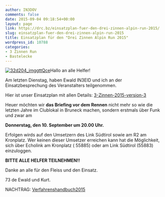 ```yaml
---
author: IN3DOV
comments: false
date: 2015-09-04 09:18:54+00:00
layout: page
link: https://drc.bz/einsatzplan-fuer-den-drei-zinnen-alpin-run-2015/
slug: einsatzplan-fuer-den-drei-zinnen-alpin-run-2015
title: Einsatzplan für den "Drei Zinnen Alpin Run 2015"
wordpress_id: 10788
categories:
- 3 Zinnen Run
- Bastelecke
---
```


[![32d204_imggttQce](https://drc.bz/wp-content/uploads/2015/09/32d204_imggttQce.jpg)](https://drc.bz/wp-content/uploads/2015/09/32d204_imggttQce.jpg)Hallo an alle Helfer!

Am letzten Dienstag, haben Ewald IN3EID und ich an der Einsatzbesprechung des Veranstalters teilgenommen.

Hier ist unser Einsatzplan mit allen Details: [3-Zinnen-2015-version-3](https://drc.bz/wp-content/uploads/2015/09/3-Zinnen-2015-version-31.docx)

Heuer möchten wir **das Briefing vor dem Rennen** nicht mehr so wie die letzten Jahre im Clublokal in Bruneck machen, sondern erstmals über Funk und zwar am


**Donnerstag, den 10. September um 20.00 Uhr.**


Erfolgen wirds auf den Umsetzern des Link Südtirol sowie am R2 am Kronplatz. Wer keinen dieser Umsetzer erreichen kann hat die Möglichkeit, sich über Echolink am Kronplatz ( 55885) oder am Link Südtirol (55883) einzuloggen.

**BITTE ALLE HELFER TEILNEHMEN!!**

Danke an alle für den Fleiss und den Einsatz.

73 de Ewald und Kurt.

NACHTRAG: [Verfahrenshandbuch2015](https://drc.bz/wp-content/uploads/2015/09/Verfahrenshandbuch2015.pdf)
